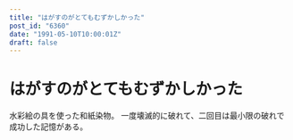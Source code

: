 ```yaml
---
title: "はがすのがとてもむずかしかった"
post_id: "6360"
date: "1991-05-10T10:00:01Z"
draft: false
---
```


# はがすのがとてもむずかしかった

水彩絵の具を使った和紙染物。 一度壊滅的に破れて、二回目は最小限の破れで成功した記憶がある。
